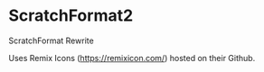 # ScratchFormat2
ScratchFormat Rewrite

Uses Remix Icons (https://remixicon.com/) hosted
on their Github.
